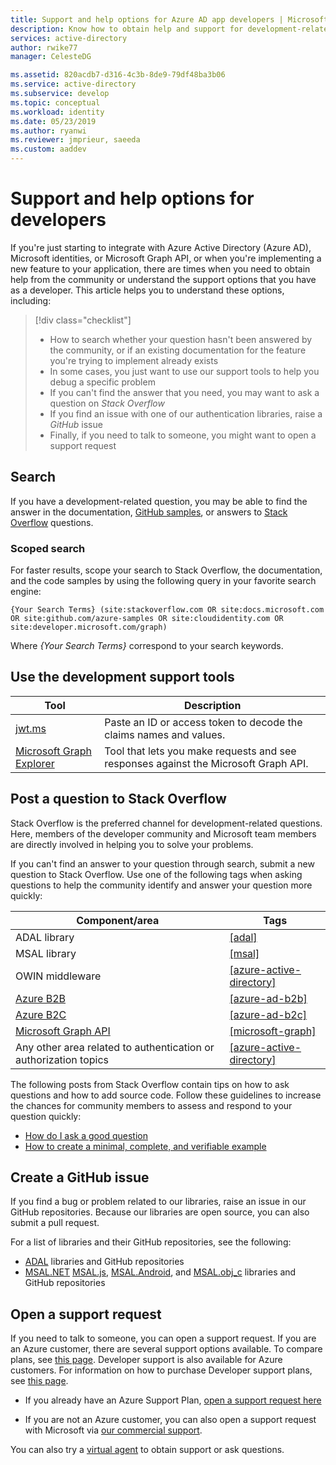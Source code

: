 ```yaml
---
title: Support and help options for Azure AD app developers | Microsoft Docs
description: Know how to obtain help and support for development-related questions and problems when creating application that integrate with Microsoft identities (Azure Active Directory and Microsoft account)
services: active-directory
author: rwike77
manager: CelesteDG

ms.assetid: 820acdb7-d316-4c3b-8de9-79df48ba3b06
ms.service: active-directory
ms.subservice: develop
ms.topic: conceptual
ms.workload: identity
ms.date: 05/23/2019
ms.author: ryanwi
ms.reviewer: jmprieur, saeeda
ms.custom: aaddev
---
```


# Support and help options for developers

If you're just starting to integrate with Azure Active Directory (Azure AD), Microsoft identities, or Microsoft Graph API, or when you're implementing a new feature to your application, there are times when you need to obtain help from the community or understand the support options that you have as a developer. This article helps you to understand these options, including:

> [!div class="checklist"]
> * How to search whether your question hasn't been answered by the community, or if an existing documentation for the feature you're trying to implement already exists
> * In some cases, you just want to use our support tools to help you debug a specific problem
> * If you can't find the answer that you need, you may want to ask a question on *Stack Overflow*
> * If you find an issue with one of our authentication libraries, raise a *GitHub* issue
> * Finally, if you need to talk to someone, you might want to open a support request

## Search

If you have a development-related question, you may be able to find the answer in the documentation, [GitHub samples](https://github.com/azure-samples), or answers to [Stack Overflow](https://www.stackoverflow.com) questions.

### Scoped search

For faster results, scope your search to Stack Overflow, the documentation, and the code samples by using the following query in your favorite search engine:

```
{Your Search Terms} (site:stackoverflow.com OR site:docs.microsoft.com OR site:github.com/azure-samples OR site:cloudidentity.com OR site:developer.microsoft.com/graph)
```

Where *{Your Search Terms}* correspond to your search keywords.

## Use the development support tools

| Tool  | Description  |
|---------|---------|
| [jwt.ms](https://jwt.ms) | Paste an ID or access token to decode the claims names and values. |
| [Microsoft Graph Explorer](https://developer.microsoft.com/graph/graph-explorer)| Tool that lets you make requests and see responses against the Microsoft Graph API. |

## Post a question to Stack Overflow

Stack Overflow is the preferred channel for development-related questions. Here, members of the developer community and Microsoft team members are directly involved in helping you to solve your problems.

If you can't find an answer to your question through search, submit a new question to Stack Overflow. Use one of the following tags when asking questions to help the community identify and answer your question more quickly:

|Component/area  | Tags |
|---------|---------|
| ADAL library | [[adal]](https://stackoverflow.com/questions/tagged/adal) |
| MSAL library     | [[msal]](https://stackoverflow.com/questions/tagged/msal) |
| OWIN middleware  | [[azure-active-directory]](https://stackoverflow.com/questions/tagged/azure-active-directory) |
| [Azure B2B](https://docs.microsoft.com/azure/active-directory/active-directory-b2b-what-is-azure-ad-b2b)  | [[azure-ad-b2b]](https://stackoverflow.com/questions/tagged/azure-ad-b2b) |
| [Azure B2C](https://azure.microsoft.com/services/active-directory-b2c/)  | [[azure-ad-b2c]](https://stackoverflow.com/questions/tagged/azure-ad-b2c) |
| [Microsoft Graph API](https://developer.microsoft.com/graph/) | [[microsoft-graph]](https://stackoverflow.com/questions/tagged/microsoft-graph) |
| Any other area related to authentication or authorization topics | [[azure-active-directory]](https://stackoverflow.com/questions/tagged/azure-active-directory) |

The following posts from Stack Overflow contain tips on how to ask questions and how to add source code. Follow these guidelines to increase the chances for community members to assess and respond to your question quickly:

* [How do I ask a good question](https://stackoverflow.com/help/how-to-ask)
* [How to create a minimal, complete, and verifiable example](https://stackoverflow.com/help/mcve)

## Create a GitHub issue

If you find a bug or problem related to our libraries, raise an issue in our GitHub repositories. Because our libraries are open source, you can also submit a pull request.

For a list of libraries and their GitHub repositories, see the following:

* [ADAL](active-directory-authentication-libraries.md) libraries and GitHub repositories
* [MSAL.NET](https://github.com/AzureAD/microsoft-authentication-library-for-dotnet) [MSAL.js](https://github.com/AzureAD/microsoft-authentication-library-for-js/blob/dev/lib/msal-angularjs/README.md), [MSAL.Android](https://github.com/AzureAD/microsoft-authentication-library-for-android), and [MSAL.obj_c](https://github.com/AzureAD/microsoft-authentication-library-for-objc) libraries and GitHub repositories

## Open a support request

If you need to talk to someone, you can open a support request. If you are an Azure customer, there are several support options available. To compare plans, see [this page](https://azure.microsoft.com/support/plans/). Developer support is also available for Azure customers. For information on how to purchase Developer support plans, see [this page](https://azure.microsoft.com/support/plans/developer/).

* If you already have an Azure Support Plan, [open a support request here](https://portal.azure.com/#blade/Microsoft_Azure_Support/HelpAndSupportBlade/newsupportrequest)

* If you are not an Azure customer, you can also open a support request with Microsoft via [our commercial support](https://support.microsoft.com/en-us/gp/contactus81?Audience=Commercial).

You can also try a [virtual agent](https://support.microsoft.com/contactus/?ws=support) to obtain support or ask questions.
